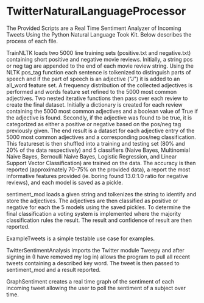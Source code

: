 # TwitterNaturalLanguageProcessor
The Provided Scripts are a Real Time Sentiment Analyzer of Incoming Tweets Using the Python Natural Language Took Kit. Below describes the process of each file.

TrainNLTK loads two 5000 line training sets (positive.txt and negative.txt) containing short positive and negative movie reviews. Initially, a string pos or neg tag are appended to the end of each movie review string. Using the NLTK pos_tag function each sentence is tolkenized to distinguish parts of speech and if the part of speech is an adjective ("J") it is added to an all_word feature set. A frequency distribution of the collected adjectives is performed and words feature set refined to the 5000 most common adjectives. Two nested iterative functions then pass over each review to create the final dataset. Initially a dictionary is created for each review containing the 5000 most common adjectives and a boolean value of True if the adjective is found. Secondly, if the adjective was found to be true, it is categorized as either a positive or negative based on the pos/neg tag previously given. The end result is a dataset for each adjective entry of the 5000 most common adjectives and a corresponding pos/neg classification. This featureset is then shuffled into a training and testing set (80% and 20% of the data respectively) and 5 classifiers (Naive Bayes, Multinomial Naive Bayes, Bernoulli Naive Bayes, Logistic Regression, and Linear Support Vector Classification) are trained on the data. The accuracy is then reported (approximately 70-75% on the provided data), a report the most informative features provided (ie. boring found 13.0:1.0 ratio for negative reviews), and each model is saved as a pickle.

sentiment_mod loads a given string and tolkenizes the string to identify and store the adjectives. The adjectives are then classified as positive or negative for each the 5 models using the saved pickles. To determine the final classification a voting system is implemented where the majority classification rules the result. The result and confidence of result are then reported.

ExampleTweets is a simple testable use case for examples.

TwitterSentimentAnalysis imports the Twitter module Tweepy and after signing in (I have removed my log in) allows the program to pull all recent tweets containing a described key word. The tweet is then passed to sentiment_mod and a result reported. 

GraphSentiment creates a real time graph of the sentiment of each incoming tweet allowing the user to poll the sentiment of a subject over time. 
